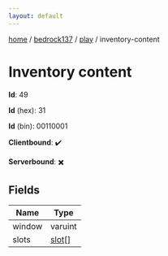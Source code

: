 ```yaml
---
layout: default
---
```


[home](/)  /  [bedrock137](/protocol/bedrock137)  /  [play](/protocol/bedrock137/play)  /  inventory-content

# Inventory content

**Id**: 49

**Id** (hex): 31

**Id** (bin): 00110001

**Clientbound**: ✔️

**Serverbound**: ✖️

## Fields

Name | Type
---|---
window | varuint
slots | [slot](/protocol/bedrock137/types/slot)[]

